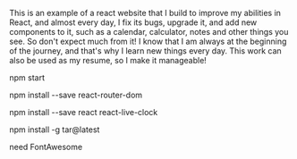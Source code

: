 This is an example of a react website that I build to improve my abilities in React, and almost every day, I fix its bugs, upgrade it, and add new components to it, such as a calendar, calculator, notes and other things you see. So don't expect much from it! I know that I am always at the beginning of the journey, and that's why I learn new things every day. This work can also be used as my resume, so I make it manageable!

npm start

npm install --save react-router-dom

npm install --save react react-live-clock

npm install -g tar@latest

need FontAwesome
